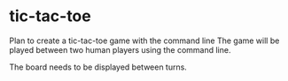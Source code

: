 # tic-tac-toe

Plan to create a tic-tac-toe game with the command line
The game will be played between two human players using the
command line.

The board needs to be displayed between turns.

